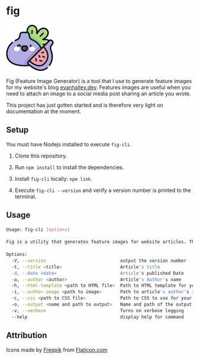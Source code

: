 # fig

![Fig logo](./fig.png)

Fig (Feature Image Generator) is a tool that I use to generate feature images for my website's blog [evanhalley.dev](evanhalley.dev).  Features images are useful when you need to attach an image to a social media post sharing an article you wrote.

This project has just gotten started and is therefore very light on documentation at the moment.  

## Setup

You must have Nodejs installed to execute `fig-cli`.

1. Clone this repository.

2. Run `npm install` to install the dependencies.

3. Install `fig-cli` locally: `npm link`.

4. Execute `fig-cli --version` and verify a version number is printed to the terminal.

## Usage

```sh
Usage: fig-cli [options]

Fig is a utility that generates feature images for website articles. The images can be used for sharing the article on social media.

Options:
  -V, --version                            output the version number
  -t, --title <title>                      Article's title
  -d, --date <date>                        Article's published Date
  -a, --author <author>                    Article's Author's name
  -h, --html-template <path to HTML file>  Path to HTML template for your feature image
  -i, --author-image <path to image>       Path to article's author's image
  -c, --css <path to CSS file>             Path to CSS to use for your feature image
  -o, --output <name and path to output>   Name and path of the output file, append with .jpg or .png
  -v, --verbose                            Turns on verbose logging
  --help                                   display help for command
```

## Attribution

Icons made by [Freepik](https://www.freepik.com)</a> from [Flaticon.com](https://www.flaticon.com/)